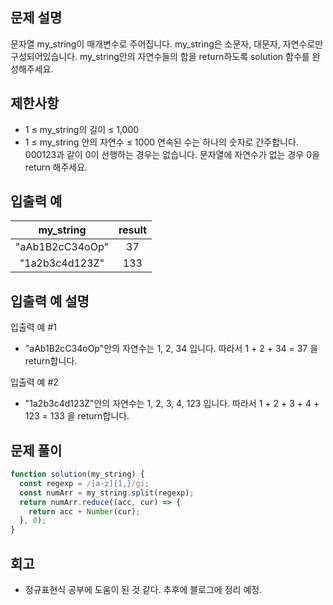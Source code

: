 ## 문제 설명

문자열 my_string이 매개변수로 주어집니다. my_string은 소문자, 대문자, 자연수로만 구성되어있습니다. my_string안의 자연수들의 합을 return하도록 solution 함수를 완성해주세요.

## 제한사항

- 1 ≤ my_string의 길이 ≤ 1,000
- 1 ≤ my_string 안의 자연수 ≤ 1000
  연속된 수는 하나의 숫자로 간주합니다.
  000123과 같이 0이 선행하는 경우는 없습니다.
  문자열에 자연수가 없는 경우 0을 return 해주세요.

## 입출력 예

|    my_string    | result |
| :-------------: | :----: |
| "aAb1B2cC34oOp" |   37   |
| "1a2b3c4d123Z"  |  133   |

## 입출력 예 설명

입출력 예 #1

- "aAb1B2cC34oOp"안의 자연수는 1, 2, 34 입니다. 따라서 1 + 2 + 34 = 37 을 return합니다.

입출력 예 #2

- "1a2b3c4d123Z"안의 자연수는 1, 2, 3, 4, 123 입니다. 따라서 1 + 2 + 3 + 4 + 123 = 133 을 return합니다.

## 문제 풀이

```js
function solution(my_string) {
  const regexp = /[a-z]{1,}/gi;
  const numArr = my_string.split(regexp);
  return numArr.reduce((acc, cur) => {
    return acc + Number(cur);
  }, 0);
}
```

## 회고

- 정규표현식 공부에 도움이 된 것 같다. 추후에 블로그에 정리 예정.
